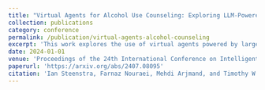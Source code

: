 ```yaml
---
title: "Virtual Agents for Alcohol Use Counseling: Exploring LLM-Powered Motivational Interviewing"
collection: publications
category: conference
permalink: /publication/virtual-agents-alcohol-counseling
excerpt: 'This work explores the use of virtual agents powered by large language models for motivational interviewing in alcohol use counseling.'
date: 2024-01-01
venue: 'Proceedings of the 24th International Conference on Intelligent Virtual Agents (IVA 2024)'
paperurl: 'https://arxiv.org/abs/2407.08095'
citation: 'Ian Steenstra, Farnaz Nouraei, Mehdi Arjmand, and Timothy W. Bickmore. (2024). &quot;Virtual Agents for Alcohol Use Counseling: Exploring LLM-Powered Motivational Interviewing.&quot; <i>Proceedings of the 24th International Conference on Intelligent Virtual Agents (IVA 2024)</i>.'
---
```


